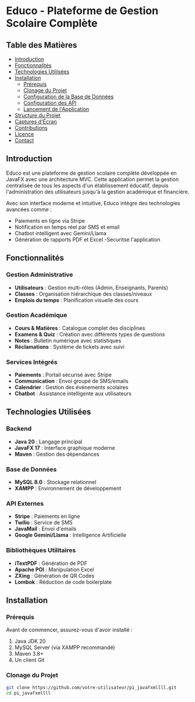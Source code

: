 # Educo - Plateforme de Gestion Scolaire Complète



## Table des Matières
- [Introduction](#introduction)
- [Fonctionnalités](#fonctionnalités)
- [Technologies Utilisées](#technologies-utilisées)
- [Installation](#installation)
  - [Prérequis](#prérequis)
  - [Clonage du Projet](#clonage-du-projet)
  - [Configuration de la Base de Données](#configuration-de-la-base-de-données)
  - [Configuration des API](#configuration-des-api)
  - [Lancement de l'Application](#lancement-de-lapplication)
- [Structure du Projet](#structure-du-projet)
- [Captures d'Écran](#captures-décran)
- [Contributions](#contributions)
- [Licence](#licence)
- [Contact](#contact)

## Introduction

Educo est une plateforme de gestion scolaire complète développée en JavaFX avec une architecture MVC. Cette application permet la gestion centralisée de tous les aspects d'un établissement éducatif, depuis l'administration des utilisateurs jusqu'à la gestion académique et financière.

Avec son interface moderne et intuitive, Educo intègre des technologies avancées comme :
- Paiements en ligne via Stripe
- Notification en temps réel par SMS et email
- Chatbot intelligent avec Gemini/Llama
- Génération de rapports PDF et Excel
-Securitse l'application
## Fonctionnalités

### Gestion Administrative
- **Utilisateurs** : Gestion multi-rôles (Admin, Enseignants,  Parents)
- **Classes** : Organisation hiérarchique des classes/niveaux
- **Emplois du temps** : Planification visuelle des cours

### Gestion Académique
- **Cours & Matières** : Catalogue complet des disciplines
- **Examens & Quiz** : Création avec différents types de questions
- **Notes** : Bulletin numérique avec statistiques
- **Réclamations** : Système de tickets avec suivi

### Services Intégrés
- **Paiements** : Portail sécurisé avec Stripe
- **Communication** : Envoi groupé de SMS/emails
- **Calendrier** : Gestion des événements scolaires
- **Chatbot** : Assistance intelligente aux utilisateurs

## Technologies Utilisées

### Backend
- **Java 20** : Langage principal
- **JavaFX 17** : Interface graphique moderne
- **Maven** : Gestion des dépendances

### Base de Données
- **MySQL 8.0** : Stockage relationnel
- **XAMPP** : Environnement de développement

### API Externes
- **Stripe** : Paiements en ligne
- **Twilio** : Service de SMS
- **JavaMail** : Envoi d'emails
- **Google Gemini/Llama** : Intelligence Artificielle

### Bibliothèques Utilitaires
- **iTextPDF** : Génération de PDF
- **Apache POI** : Manipulation Excel
- **ZXing** : Génération de QR Codes
- **Lombok** : Réduction de code boilerplate

## Installation

### Prérequis

Avant de commencer, assurez-vous d'avoir installé :
1. Java JDK 20
2. MySQL Server (via XAMPP recommandé)
3. Maven 3.8+
4. Un client Git

### Clonage du Projet

```bash
git clone https://github.com/votre-utilisateur/pi_javafxmllll.git
cd pi_javafxmllll



